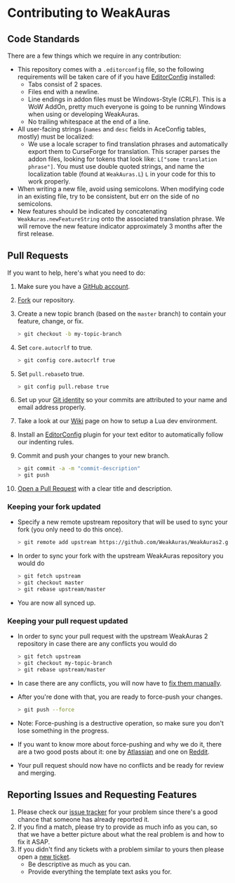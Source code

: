 # Contributing to WeakAuras

## Code Standards

There are a few things which we require in any contribution:

- This repository comes with a `.editorconfig` file, so the following requirements will be taken care of if you have [EditorConfig](https://editorconfig.org/) installed:
  - Tabs consist of 2 spaces.
  - Files end with a newline.
  - Line endings in addon files must be Windows-Style (CRLF). This is a WoW AddOn, pretty much everyone is going to be running Windows when using or developing WeakAuras.
  - No trailing whitespace at the end of a line.
- All user-facing strings (`names` and `desc` fields in AceConfig tables, mostly) must be localized:
  - We use a locale scraper to find translation phrases and automatically export them to CurseForge for translation. This scraper parses the addon files, looking for tokens that look like: `L["some translation phrase"]`. You must use double quoted strings, and name the localization table (found at `WeakAuras.L`) `L` in your code for this to work properly.
- When writing a new file, avoid using semicolons. When modifying code in an existing file, try to be consistent, but err on the side of no semicolons.
- New features should be indicated by concatenating `WeakAuras.newFeatureString` onto the associated translation phrase. We will remove the new feature indicator approximately 3 months after the first release.

## Pull Requests

If you want to help, here's what you need to do:

1. Make sure you have a [GitHub account](https://github.com/signup/free).
1. [Fork](https://github.com/WeakAuras/WeakAuras2/fork) our repository.

1. Create a new topic branch (based on the `master` branch) to contain your feature, change, or fix.

    ```bash
    > git checkout -b my-topic-branch
    ```

1. Set `core.autocrlf` to true.

    ```bash
    > git config core.autocrlf true
    ```

1. Set `pull.rebase`to true.

    ```bash
    > git config pull.rebase true
    ```

1. Set up your [Git identity](https://git-scm.com/book/en/v2/Getting-Started-First-Time-Git-Setup) so your commits are attributed to your name and email address properly.

1. Take a look at our [Wiki](https://github.com/WeakAuras/WeakAuras2/wiki/Lua-Dev-Environment) page on how to setup a Lua dev environment.

1. Install an [EditorConfig](https://editorconfig.org/) plugin for your text editor to automatically follow our indenting rules.

1. Commit and push your changes to your new branch.

    ```bash
    > git commit -a -m "commit-description"
    > git push
    ```

1. [Open a Pull Request](https://github.com/WeakAuras/WeakAuras2/pulls) with a clear title and description.

### Keeping your fork updated

- Specify a new remote upstream repository that will be used to sync your fork (you only need to do this once).

  ```bash
  > git remote add upstream https://github.com/WeakAuras/WeakAuras2.git
  ```

- In order to sync your fork with the upstream WeakAuras repository you would do

  ```bash
  > git fetch upstream
  > git checkout master
  > git rebase upstream/master
  ```

- You are now all synced up.

### Keeping your pull request updated

- In order to sync your pull request with the upstream WeakAuras 2 repository in case there are any conflicts you would do

  ```bash
  > git fetch upstream
  > git checkout my-topic-branch
  > git rebase upstream/master
  ```

- In case there are any conflicts, you will now have to [fix them manually](https://help.github.com/articles/resolving-merge-conflicts-after-a-git-rebase/).
- After you're done with that, you are ready to force-push your changes.

  ```bash
  > git push --force
  ```

- Note: Force-pushing is a destructive operation, so make sure you don't lose something in the progress.
- If you want to know more about force-pushing and why we do it, there are a two good posts about it: one by [Atlassian](https://www.atlassian.com/git/tutorials/merging-vs-rebasing#the-golden-rule-of-rebasing) and one on [Reddit](https://www.reddit.com/r/git/comments/6jzogp/why_am_i_force_pushing_after_a_rebase/).
- Your pull request should now have no conflicts and be ready for review and merging.

## Reporting Issues and Requesting Features

1. Please check our [issue tracker](https://github.com/WeakAuras/WeakAuras2/issues) for your problem since there's a good
   chance that someone has already reported it.
1. If you find a match, please try to provide as much info as you can,
   so that we have a better picture about what the real problem is and how to fix it ASAP.
1. If you didn't find any tickets with a problem similar to yours then please open a
   [new ticket](https://github.com/WeakAuras/WeakAuras2/issues/new/choose).
    - Be descriptive as much as you can.
    - Provide everything the template text asks you for.
